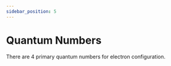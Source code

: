 ```yaml
---
sidebar_position: 5
---
```


# Quantum Numbers

There are 4 primary quantum numbers for electron configuration. 